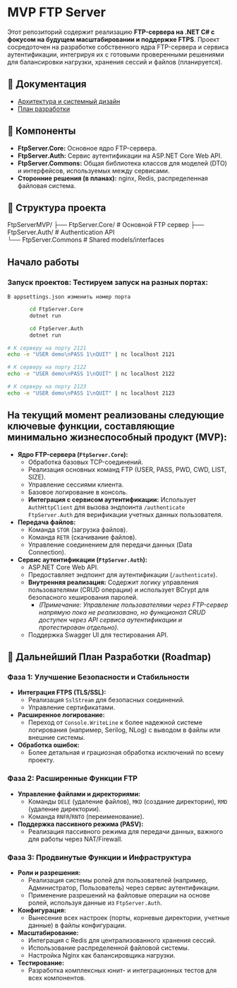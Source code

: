 # MVP FTP Server

Этот репозиторий содержит реализацию **FTP-сервера на .NET C# с фокусом на будущем масштабировании и поддержке FTPS**. Проект сосредоточен на разработке собственного ядра FTP-сервера и сервиса аутентификации, интегрируя их с готовыми проверенными решениями для балансировки нагрузки, хранения сессий и файлов (планируется).

## 📄 Документация

* [Архитектура и системный дизайн](docs/ArchitectureDesign.md)
* [План разработки](docs/DevelopmentPlan.md)

## 🧩 Компоненты

* **FtpServer.Core:** Основное ядро FTP-сервера.
* **FtpServer.Auth:** Сервис аутентификации на ASP.NET Core Web API.
* **FtpServer.Commons:** Общая библиотека классов для моделей (DTO) и интерфейсов, используемых между сервисами.
* **Сторонние решения (в планах):** nginx, Redis, распределенная файловая система.

## 📂 Структура проекта

FtpServerMVP/
├── FtpServer.Core/           # Основной FTP сервер
├── FtpServer.Auth/           # Authentication API  
└── FtpServer.Commons		  # Shared models/interfaces

## Начало работы
### Запуск проектов: Тестируем запуск на разных портах:

	В appsettings.json изменить номер порта 
```bash
	   cd FtpServer.Core 
	   dotnet run
```
	
```bash
	   cd FtpServer.Auth 
	   dotnet run
```
```bash
# К серверу на порту 2121
echo -e "USER demo\nPASS 1\nQUIT" | nc localhost 2121

# К серверу на порту 2122  
echo -e "USER demo\nPASS 1\nQUIT" | nc localhost 2122

# К серверу на порту 2123
echo -e "USER demo\nPASS 1\nQUIT" | nc localhost 2123
```
## На текущий момент реализованы следующие ключевые функции, составляющие минимально жизнеспособный продукт (MVP):

* **Ядро FTP-сервера (`FtpServer.Core`):**
    * Обработка базовых TCP-соединений.
    * Реализация основных команд FTP (USER, PASS, PWD, CWD, LIST, SIZE).
    * Управление сессиями клиента.
    * Базовое логирование в консоль.
    * **Интеграция с сервисом аутентификации:** Использует `AuthHttpClient` для вызова эндпоинта `/authenticate` `FtpServer.Auth` для верификации учетных данных пользователя.
* **Передача файлов:**
    * Команда `STOR` (загрузка файлов).
    * Команда `RETR` (скачивание файлов).
    * Управление соединением для передачи данных (Data Connection).
* **Сервис аутентификации (`FtpServer.Auth`):**
    * ASP.NET Core Web API.
    * Предоставляет эндпоинт для аутентификации (`/authenticate`).
    * **Внутренняя реализация:** Содержит логику управления пользователями (CRUD операции) и использует BCrypt для безопасного хеширования паролей.
        * *(Примечание: Управление пользователями через FTP-сервер напрямую пока не реализовано, но функционал CRUD доступен через API сервиса аутентификации и протестирован отдельно).*
    * Поддержка Swagger UI для тестирования API.

## 🚀 Дальнейший План Разработки (Roadmap)

### Фаза 1: Улучшение Безопасности и Стабильности

* **Интеграция FTPS (TLS/SSL):**
    * Реализация `SslStream` для безопасных соединений.
    * Управление сертификатами.
* **Расширенное логирование:**
    * Переход от `Console.WriteLine` к более надежной системе логирования (например, Serilog, NLog) с выводом в файлы или внешние системы.
* **Обработка ошибок:**
    * Более детальная и грациозная обработка исключений по всему проекту.

### Фаза 2: Расширенные Функции FTP

* **Управление файлами и директориями:**
    * Команды `DELE` (удаление файлов), `MKD` (создание директории), `RMD` (удаление директории).
    * Команда `RNFR`/`RNTO` (переименование).
* **Поддержка пассивного режима (PASV):**
    * Реализация пассивного режима для передачи данных, важного для работы через NAT/Firewall.

### Фаза 3: Продвинутые Функции и Инфраструктура

* **Роли и разрешения:**
    * Реализация системы ролей для пользователей (например, Администратор, Пользователь) через сервис аутентификации.
    * Применение разрешений на файловые операции на основе ролей, используя данные из `FtpServer.Auth`.
* **Конфигурация:**
    * Вынесение всех настроек (порты, корневые директории, учетные данные) в файлы конфигурации.
* **Масштабирование:**
    * Интеграция с Redis для централизованного хранения сессий.
    * Использование распределенной файловой системы.
    * Настройка Nginx как балансировщика нагрузки.
* **Тестирование:**
    * Разработка комплексных юнит- и интеграционных тестов для всех компонентов.
